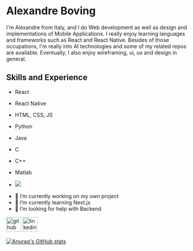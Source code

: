 # Alexandre Boving
I'm Alexandre from Italy, and I do Web development as well as design and implementations of Mobile Applications. I really enjoy learning languages and frameworks such as React and React Native. Besides of those occupations, I'm really into AI technologies and some of my related repos are available. Eventually, I also enjoy wireframing, ui, ux and design in general. 

## Skills and Experience
* React
* React Native
* HTML, CSS, JS
* Python
* Java
* C
* C++
* Matlab

* <img src="{[BadgeURLHere](https://img.shields.io/badge/React-20232A?style=for-the-badge&logo=react&logoColor=61DAFB)}" />



- 🔭 I’m currently working on my own project 
- 🌱 I’m currently learning Next.js
- 🤔 I’m looking for help with Backend 

[<img src='https://cdn.jsdelivr.net/npm/simple-icons@3.0.1/icons/github.svg' alt='github' height='40'>](https://github.com/Alex1721)  [<img src='https://cdn.jsdelivr.net/npm/simple-icons@3.0.1/icons/linkedin.svg' alt='linkedin' height='40'>](https://www.linkedin.com/in/alexandre-boving-04422a1b6/)



[![Anurag's GitHub stats](https://github-readme-stats.vercel.app/api?username=Alex1721)](https://github.com/anuraghazra/github-readme-stats)
